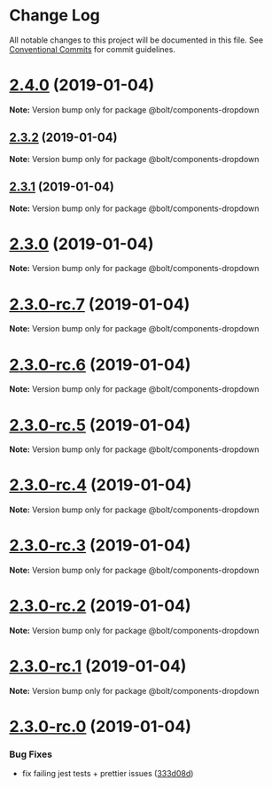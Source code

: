 # Change Log

All notable changes to this project will be documented in this file.
See [Conventional Commits](https://conventionalcommits.org) for commit guidelines.

# [2.4.0](https://github.com/bolt-design-system/bolt/tree/master/packages/components/bolt-dropdown/compare/v2.3.2...v2.4.0) (2019-01-04)

**Note:** Version bump only for package @bolt/components-dropdown





## [2.3.2](https://github.com/bolt-design-system/bolt/tree/master/packages/components/bolt-dropdown/compare/v2.3.1...v2.3.2) (2019-01-04)

**Note:** Version bump only for package @bolt/components-dropdown





## [2.3.1](https://github.com/bolt-design-system/bolt/tree/master/packages/components/bolt-dropdown/compare/v2.3.0...v2.3.1) (2019-01-04)

**Note:** Version bump only for package @bolt/components-dropdown





# [2.3.0](https://github.com/bolt-design-system/bolt/tree/master/packages/components/bolt-dropdown/compare/v2.3.0-rc.7...v2.3.0) (2019-01-04)

**Note:** Version bump only for package @bolt/components-dropdown





# [2.3.0-rc.7](https://github.com/bolt-design-system/bolt/tree/master/packages/components/bolt-dropdown/compare/v2.3.0-rc.6...v2.3.0-rc.7) (2019-01-04)

**Note:** Version bump only for package @bolt/components-dropdown





# [2.3.0-rc.6](https://github.com/bolt-design-system/bolt/tree/master/packages/components/bolt-dropdown/compare/v2.3.0-rc.5...v2.3.0-rc.6) (2019-01-04)

**Note:** Version bump only for package @bolt/components-dropdown





# [2.3.0-rc.5](https://github.com/bolt-design-system/bolt/tree/master/packages/components/bolt-dropdown/compare/v2.3.0-rc.4...v2.3.0-rc.5) (2019-01-04)

**Note:** Version bump only for package @bolt/components-dropdown





# [2.3.0-rc.4](https://github.com/bolt-design-system/bolt/tree/master/packages/components/bolt-dropdown/compare/v2.3.0-rc.3...v2.3.0-rc.4) (2019-01-04)

**Note:** Version bump only for package @bolt/components-dropdown





# [2.3.0-rc.3](https://github.com/bolt-design-system/bolt/tree/master/packages/components/bolt-dropdown/compare/v2.3.0-rc.2...v2.3.0-rc.3) (2019-01-04)

**Note:** Version bump only for package @bolt/components-dropdown





# [2.3.0-rc.2](https://github.com/bolt-design-system/bolt/tree/master/packages/components/bolt-dropdown/compare/v2.3.0-rc.1...v2.3.0-rc.2) (2019-01-04)

**Note:** Version bump only for package @bolt/components-dropdown





# [2.3.0-rc.1](https://github.com/bolt-design-system/bolt/tree/master/packages/components/bolt-dropdown/compare/vv2.3.0-rc.0...v2.3.0-rc.1) (2019-01-04)

**Note:** Version bump only for package @bolt/components-dropdown





# [2.3.0-rc.0](https://github.com/bolt-design-system/bolt/tree/master/packages/components/bolt-dropdown/compare/v2.2.1...v2.3.0-rc.0) (2019-01-04)


### Bug Fixes

* fix failing jest tests + prettier issues ([333d08d](https://github.com/bolt-design-system/bolt/tree/master/packages/components/bolt-dropdown/commit/333d08d))
